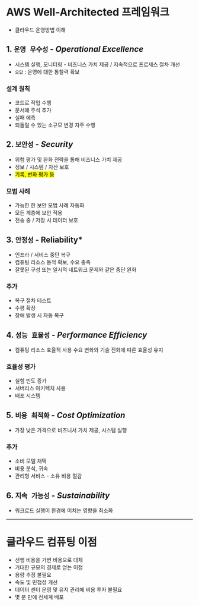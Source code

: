 # AWS Well-Architected 프레임워크

-   클라우드 운영방법 이해

## 1. `운영 우수성` - ***Operational Excellence***

-   시스템 실행, 모니터링 - 비즈니스 가치 제공 / 지속적으로 프로세스 절차 개선
-   `오답` : 운영에 대한 통찰력 확보

### 설계 원칙

-   코드로 작업 수행
-   문서에 주석 추가
-   실패 에측
-   되돌릴 수 있는 소규모 변경 자주 수행

## 2. `보안성` - ***Security***

-   위험 평가 및 완화 전략을 통해 비즈니스 가치 제공
-   정보 / 시스템 / 자산 보호
- <mark>기록, 변화 평가 등 </mark>

### 모범 사례

-   가능한 한 보안 모범 사례 자동화
-   모든 계층에 보안 적용
-   전송 중 / 저장 시 데이터 보호

## 3. `안정성` - **Reliability***

-   인프라 / 서비스 중단 복구
-   컴퓨팅 리소스 동적 확보, 수요 충족
-   잘못된 구성 또는 일시적 네트워크 문제와 같은 중단 완화

### 추가

-   복구 절차 테스트
-   수평 확장
-   장애 발생 시 자동 복구

## 4. `성능 효율성` - ***Performance Efficiency***

-   컴퓨팅 리소스 효율적 사용 수요 변화와 기술 진화에 따른 효율성 유지

### 효율성 평가

-   실험 빈도 증가
-   서버리스 아키텍처 사용
-   배포 시스템

## 5. `비용 최적화` - ***Cost Optimization***

-   가장 낮은 가격으로 비즈니서 가치 제공, 시스템 실행

### 추가

-   소비 모델 채택
-   비용 분석, 귀속
-   관리형 서비스 - 소유 비용 절감

## 6. `지속 가능성` - ***Sustainability***

-   워크로드 실행이 환경에 미치는 영향을 최소화

---

# 클라우드 컴퓨팅 이점

-   선행 비용을 가변 비용으로 대체
-   거대한 규모의 경제로 얻는 이점
-   용량 추정 불필요
-   속도 및 민첩성 개선
-   데이터 센터 운영 및 유지 관리에 비용 투자 불필요
-   몇 분 만에 전세계 배포